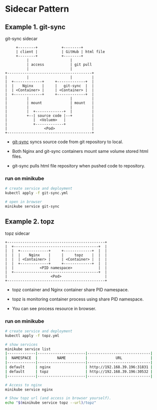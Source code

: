 # Sidecar Pattern

## Example 1. git-sync

git-sync sidecar

```
     +--------+           +--------+
     | client |           | GitHub | html file
     +--------+           +--------+
          |                   |
          | access            | git pull
          |                   |
+---------------------------------------+
|         |                   |         |
|  +-------------+     +-------------+  |
|  |    Nginx    |     |   git-sync  |  |
|  | <Container> |     | <Container> |  |
|  +-------------+     +-------------+  |
|         |                   |         |
|         | mount             | mount   |
|         |                   |         |
|         |  +-------------+  |         |
|         +--| source code |--+         |
|            |  <Voluem>   |            |
|            +-------------+            |
|                 <Pod>                 |
+---------------------------------------+
```

- [git-sync](https://github.com/kubernetes/git-sync) syncs source code from git repository to local.

- Both Nginx and git-sync containers mount same volume stored html files.

- git-sync pulls html file repository when pushed code to repository.

### run on minikube

```sh
# create service and deployment
kubectl apply -f git-sync.yml

# open in browser
minikube service git-sync
```

## Example 2. topz

topz sidecar

```
+---------------------------------------------+
|  +---------------------------------------+  |
|  |  +-------------+     +-------------+  |  |
|  |  |    Nginx    |     |     topz    |  |  |
|  |  | <Container> |     | <Container> |  |  |
|  |  +-------------+     +-------------+  |  |
|  |            <PID namespace>            |  |
|  +---------------------------------------+  |
|                    <Pod>                    |
+---------------------------------------------+
```

- topz container and Nginx container share PID namespace.

- topz is monitoring container process using share PID namespace.

- You can see process resource in browser.

### run on minikube

```sh
# create service and deployment
kubectl apply -f topz.yml

# show services
minikube service list
|-------------|----------------------|-----------------------------|
|  NAMESPACE  |         NAME         |             URL             |
|-------------|----------------------|-----------------------------|
| default     | nginx                | http://192.168.39.196:31831 |
| default     | topz                 | http://192.168.39.196:30532 |
|-------------|----------------------|-----------------------------|

# Access to nginx
minikube service nginx

# Show topz url (and access in browser yourself).
echo "$(minikube service topz --url)/topz"
```
